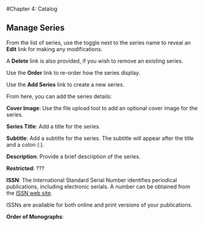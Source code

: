 #Chapter 4: Catalog
## Manage Series

From the list of series, use the toggle next to the series name to reveal an **Edit** link for making any modifications. 

A **Delete** link is also provided, if you wish to remove an existing series.

Use the **Order** link to re-order how the series display.

Use the **Add Series** link to create a new series.

From here, you can add the series details:

**Cover Image**: Use the file upload tool to add an optional cover image for the series.

**Series Title**: Add a title for the series.

**Subtitle**: Add a subtitle for the series. The subtitle will appear after the title and a colon (:).

**Description**: Provide a brief description of the series.

**Restricted**: ???

**ISSN**: The International Standard Serial Number identifies periodical publications, including electronic serials. A number can be obtained from the [ISSN web site](http://www.issn.org/).

ISSNs are available for both online and print versions of your publications.

**Order of Monographs**: 



